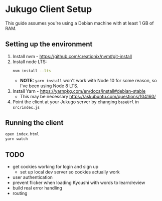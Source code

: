 # Jukugo Client Setup

This guide assumes you're using a Debian machine with at least 1 GB of RAM.

## Setting up the environment
1. Install nvm - https://github.com/creationix/nvm#git-install
1. Install node LTS:
    ```sh
    nvm install --lts
    ```
    * **NOTE:** `yarn install` won't work with Node 10 for some reason, so I've been using Node 8 LTS.
1. Install Yarn - https://yarnpkg.com/en/docs/install#debian-stable
    * This may be necessary https://askubuntu.com/questions/104160/
1. Point the client at your Jukugo server by changing `baseUrl` in `src/index.js`

## Running the client

```sh
open index.html
yarn watch
```

## TODO
* get cookies working for login and sign up
    * set up local dev server so cookies actually work
* user authentication
* prevent flicker when loading Kyoushi with words to learn/review
* build real error handling
* routing
